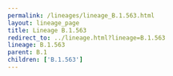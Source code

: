 ```yaml
---
permalink: /lineages/lineage_B.1.563.html
layout: lineage_page
title: Lineage B.1.563
redirect_to: ../lineage.html?lineage=B.1.563
lineage: B.1.563
parent: B.1
children: ['B.1.563']
---
```

